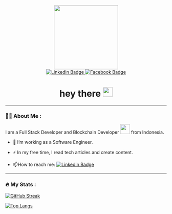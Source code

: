 <div id="header" align="center">
  <img src="https://media.giphy.com/media/gjrYDwbjnK8x36xZIO/giphy.gif" width="200"/>
</div>

<div id="badges" align="center">
  <a href="https://www.linkedin.com/in/farid-anang-samudra-95292726a/">
    <img src="https://img.shields.io/badge/LinkedIn-blue?style=for-the-badge&logo=linkedin&logoColor=white" alt="LinkedIn Badge"/>
  </a>
  <a href="https://www.facebook.com/Tempnion7">
    <img src="https://img.shields.io/badge/Facebook-blue?style=for-the-badge&logo=facebook&logoColor=white" alt="Facebook Badge"/>
  </a>
</div>

<div align="center"><img src="https://komarev.com/ghpvc/?username=faridanangs&style=flat-square&color=blue" alt=""/></div>

<h1 align="center">
  hey there
  <img src="https://media.giphy.com/media/hvRJCLFzcasrR4ia7z/giphy.gif" width="30px"/>
</h1>

---

### :man_technologist: About Me :
I am a Full Stack Developer and Blockchain Developer <img src="https://media.giphy.com/media/WUlplcMpOCEmTGBtBW/giphy.gif" width="30"> from Indonesia.

- :telescope: I’m working as a Software Engineer.

- :zap: In my free time, I read tech articles and create content.

- :mailbox:How to reach me: [![Linkedin Badge](https://img.shields.io/badge/-anangs-blue?style=flat&logo=Linkedin&logoColor=white)](https://www.linkedin.com/in/farid-anang-samudra-95292726a)


---

### :fire: My Stats :
[![GitHub Streak](http://github-readme-streak-stats.herokuapp.com?user=faridanangs&theme=dark&background=000000)](https://git.io/streak-stats)

[![Top Langs](https://github-readme-stats.vercel.app/api/top-langs/?username=faridanangs&layout=compact&theme=vision-friendly-dark)](https://github.com/anuraghazra/github-readme-stats)

